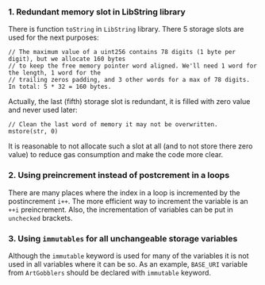 ### 1. Redundant memory slot in LibString library

There is function `toString` in `LibString` library. There 5 storage slots are used for the next purposes:

```solidity
// The maximum value of a uint256 contains 78 digits (1 byte per digit), but we allocate 160 bytes
// to keep the free memory pointer word aligned. We'll need 1 word for the length, 1 word for the
// trailing zeros padding, and 3 other words for a max of 78 digits. In total: 5 * 32 = 160 bytes.
```

Actually, the last (fifth) storage slot is redundant, it is filled with zero value and never used later:

```solidity
// Clean the last word of memory it may not be overwritten.
mstore(str, 0)
```

It is reasonable to not allocate such a slot at all (and to not store there zero value) to reduce gas consumption and make the code more clear.

### 2. Using preincrement instead of postcrement in a loops

There are many places where the index in a loop is incremented by the postincrement `i++`. The more efficient way to increment the variable is an `++i` preincrement. Also, the incrementation of variables can be put in `unchecked` brackets.

### 3. Using `immutables` for all unchangeable storage variables

Although the `immutable` keyword is used for many of the variables it is not used in all variables where it can be so. As an example, `BASE_URI` variable from `ArtGobblers` should be declared with `immutable` keyword.